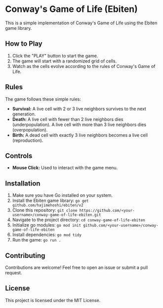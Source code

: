 # Conway's Game of Life (Ebiten)

This is a simple implementation of Conway's Game of Life using the Ebiten game library.

## How to Play

1. Click the "PLAY" button to start the game.
2. The game will start with a randomized grid of cells.
3. Watch as the cells evolve according to the rules of Conway's Game of Life.

## Rules

The game follows these simple rules:

* **Survival:** A live cell with 2 or 3 live neighbors survives to the next generation.
* **Death:** A live cell with fewer than 2 live neighbors dies (underpopulation).
A live cell with more than 3 live neighbors dies (overpopulation).
* **Birth:** A dead cell with exactly 3 live neighbors becomes a live cell (reproduction).

## Controls

* **Mouse Click:** Used to interact with the game menu.

## Installation

1. Make sure you have Go installed on your system.
2. Install the Ebiten game library: `go get github.com/hajimehoshi/ebiten/v2`
3. Clone this repository: `git clone https://github.com/<your-username>/conway-game-of-life-ebiten.git`
4. Navigate to the project directory: `cd conway-game-of-life-ebiten`
5. Initialize go modules: `go mod init github.com/<your-username>/conway-game-of-life-ebiten`
6. Install dependencies: `go mod tidy`
7. Run the game: `go run .`

## Contributing

Contributions are welcome! Feel free to open an issue or submit a pull request.

## License

This project is licensed under the MIT License.
